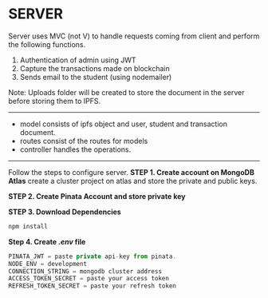 # SERVER
Server uses MVC (not V) to handle requests coming from client and perform the following functions.

1. Authentication of admin using JWT
2. Capture the transactions made on blockchain
3. Sends email to the student (using nodemailer)

Note: Uploads folder will be created to store the document in the server before storing them to IPFS.
_____

- model consists of ipfs object and user, student and transaction document.
- routes consist of the routes for models
- controller handles the operations.
________________________

Follow the steps to configure server.
 __STEP 1. Create account on MongoDB Atlas__
 create a cluster project on atlas and store the private and public keys.

 __STEP 2. Create Pinata Account and store private key__

 __STEP 3. Download Dependencies__

 ```js
npm install 
```

__Step 4. Create *.env* file__

```js
PINATA_JWT = paste private api-key from pinata.
NODE_ENV = development
CONNECTION_STRING = mongodb cluster address
ACCESS_TOKEN_SECRET = paste your access token
REFRESH_TOKEN_SECRET = paste your refresh token
```

 
 
 





